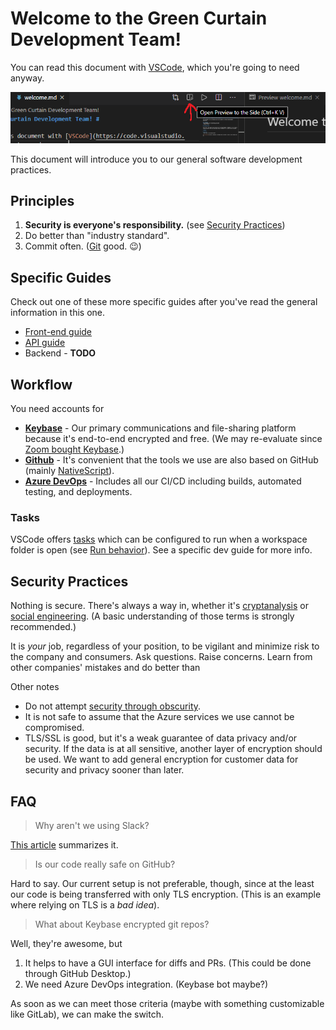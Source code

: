 # Welcome to the Green Curtain Development Team! #

You can read this document with [VSCode](https://code.visualstudio.com/), which you're going to need anyway.

![View Markdown with VSCode](vscode-markdown.png)

This document will introduce you to our general software development practices.

## Principles ##
1. **Security is everyone's responsibility.** (see [Security Practices](#security-practices))
2. Do better than "industry standard".
3. Commit often. ([Git](https://git-scm.com/doc) good. :wink:)

## Specific Guides ##

Check out one of these more specific guides after you've read the general information in this one.

* [Front-end guide](frontend.md)
* [API guide](api.md)
* Backend - **TODO**

## Workflow ##

You need accounts for
- **[Keybase](https://keybase.io)** - Our primary communications and file-sharing platform because it's end-to-end encrypted and free. (We may re-evaluate since [Zoom bought Keybase](https://keybase.io/blog/keybase-joins-zoom).)
- **[Github](https://github.com)** - It's convenient that the tools we use are also based on GitHub (mainly [NativeScript](https://github.com/NativeScript)).
- **[Azure DevOps](https://dev.azure.com/greencurtain/)** - Includes all our CI/CD including builds, automated testing, and deployments.

### Tasks ###
<a name="tasks"></a>
VSCode offers [tasks](https://code.visualstudio.com/docs/editor/tasks) which can be configured to run when a workspace folder is open (see [Run behavior](https://code.visualstudio.com/docs/editor/tasks#_run-behavior)). See a specific dev guide for more info.

## Security Practices ##
<a name="security-practices"></a>

Nothing is secure. There's always a way in, whether it's [cryptanalysis](https://en.wikipedia.org/wiki/Cryptanalysis) or [social engineering](https://en.wikipedia.org/wiki/Social_engineering_(security)). (A basic understanding of those terms is strongly recommended.) 

It is _your_ job, regardless of your position, to be vigilant and minimize risk to the company and consumers. Ask questions. Raise concerns. Learn from other companies' mistakes and do better than 

Other notes
- Do not attempt [security through obscurity](https://en.wikipedia.org/wiki/Security_through_obscurity).
- It is not safe to assume that the Azure services we use cannot be compromised.
- TLS/SSL is good, but it's a weak guarantee of data privacy and/or security. If the data is at all sensitive, another layer of encryption should be used. We want to add general encryption for customer data for security and privacy sooner than later.

## FAQ ##
> Why aren't we using Slack?

[This article](https://keybase.io/blog/slack-incident) summarizes it.

> Is our code really safe on GitHub?

Hard to say. Our current setup is not preferable, though, since at the least our code is being transferred with only TLS encryption. (This is an example where relying on TLS is a _bad idea_).

> What about Keybase encrypted git repos?

Well, they're awesome, but 
1. It helps to have a GUI interface for diffs and PRs. (This could be done through GitHub Desktop.)
2. We need Azure DevOps integration. (Keybase bot maybe?)

As soon as we can meet those criteria (maybe with something customizable like GitLab), we can make the switch.